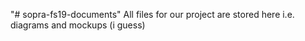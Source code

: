 "# sopra-fs19-documents" 
All files for our project are stored here i.e. diagrams and mockups (i guess)

